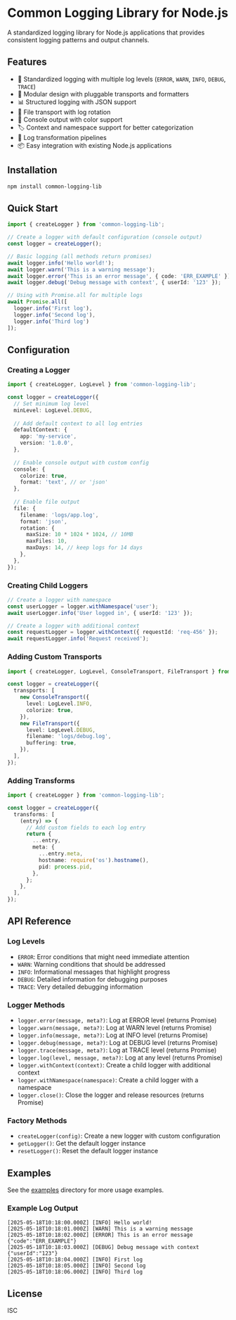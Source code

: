 # Common Logging Library for Node.js

A standardized logging library for Node.js applications that provides consistent logging patterns and output channels.

## Features

- 📝 Standardized logging with multiple log levels (`ERROR`, `WARN`, `INFO`, `DEBUG`, `TRACE`)
- 🧩 Modular design with pluggable transports and formatters
- 📊 Structured logging with JSON support
- 📂 File transport with log rotation
- 🌈 Console output with color support
- 🏷️ Context and namespace support for better categorization
- 🔄 Log transformation pipelines
- 📦 Easy integration with existing Node.js applications

## Installation

```bash
npm install common-logging-lib
```

## Quick Start

```typescript
import { createLogger } from 'common-logging-lib';

// Create a logger with default configuration (console output)
const logger = createLogger();

// Basic logging (all methods return promises)
await logger.info('Hello world!');
await logger.warn('This is a warning message');
await logger.error('This is an error message', { code: 'ERR_EXAMPLE' });
await logger.debug('Debug message with context', { userId: '123' });

// Using with Promise.all for multiple logs
await Promise.all([
  logger.info('First log'),
  logger.info('Second log'),
  logger.info('Third log')
]);
```

## Configuration

### Creating a Logger

```typescript
import { createLogger, LogLevel } from 'common-logging-lib';

const logger = createLogger({
  // Set minimum log level
  minLevel: LogLevel.DEBUG,
  
  // Add default context to all log entries
  defaultContext: {
    app: 'my-service',
    version: '1.0.0',
  },
  
  // Enable console output with custom config
  console: {
    colorize: true,
    format: 'text', // or 'json'
  },
  
  // Enable file output
  file: {
    filename: 'logs/app.log',
    format: 'json',
    rotation: {
      maxSize: 10 * 1024 * 1024, // 10MB
      maxFiles: 10,
      maxDays: 14, // keep logs for 14 days
    },
  },
});
```

### Creating Child Loggers

```typescript
// Create a logger with namespace
const userLogger = logger.withNamespace('user');
await userLogger.info('User logged in', { userId: '123' });

// Create a logger with additional context
const requestLogger = logger.withContext({ requestId: 'req-456' });
await requestLogger.info('Request received');
```

### Adding Custom Transports

```typescript
import { createLogger, LogLevel, ConsoleTransport, FileTransport } from 'common-logging-lib';

const logger = createLogger({
  transports: [
    new ConsoleTransport({
      level: LogLevel.INFO,
      colorize: true,
    }),
    new FileTransport({
      level: LogLevel.DEBUG,
      filename: 'logs/debug.log',
      buffering: true,
    }),
  ],
});
```

### Adding Transforms

```typescript
import { createLogger } from 'common-logging-lib';

const logger = createLogger({
  transforms: [
    (entry) => {
      // Add custom fields to each log entry
      return {
        ...entry,
        meta: {
          ...entry.meta,
          hostname: require('os').hostname(),
          pid: process.pid,
        },
      };
    },
  ],
});
```

## API Reference

### Log Levels

- `ERROR`: Error conditions that might need immediate attention
- `WARN`: Warning conditions that should be addressed
- `INFO`: Informational messages that highlight progress
- `DEBUG`: Detailed information for debugging purposes
- `TRACE`: Very detailed debugging information

### Logger Methods

- `logger.error(message, meta?)`: Log at ERROR level (returns Promise)
- `logger.warn(message, meta?)`: Log at WARN level (returns Promise) 
- `logger.info(message, meta?)`: Log at INFO level (returns Promise)
- `logger.debug(message, meta?)`: Log at DEBUG level (returns Promise)
- `logger.trace(message, meta?)`: Log at TRACE level (returns Promise)
- `logger.log(level, message, meta?)`: Log at any level (returns Promise)
- `logger.withContext(context)`: Create a child logger with additional context
- `logger.withNamespace(namespace)`: Create a child logger with a namespace
- `logger.close()`: Close the logger and release resources (returns Promise)

### Factory Methods

- `createLogger(config)`: Create a new logger with custom configuration
- `getLogger()`: Get the default logger instance
- `resetLogger()`: Reset the default logger instance

## Examples

See the [examples](./examples) directory for more usage examples.

### Example Log Output

```plaintext
[2025-05-18T10:18:00.000Z] [INFO] Hello world!
[2025-05-18T10:18:01.000Z] [WARN] This is a warning message
[2025-05-18T10:18:02.000Z] [ERROR] This is an error message {"code":"ERR_EXAMPLE"}
[2025-05-18T10:18:03.000Z] [DEBUG] Debug message with context {"userId":"123"}
[2025-05-18T10:18:04.000Z] [INFO] First log
[2025-05-18T10:18:05.000Z] [INFO] Second log
[2025-05-18T10:18:06.000Z] [INFO] Third log
```

## License

ISC
